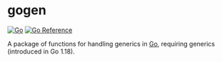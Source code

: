 # gogen

[![Go](https://github.com/RicardoBassete/gogen/actions/workflows/go.yml/badge.svg)](https://github.com/RicardoBassete/gogen/actions/workflows/go.yml)
[![Go Reference](https://pkg.go.dev/badge/github.com/RicardoBassete/gogen.svg)](https://pkg.go.dev/github.com/RicardoBassete/gogen)

A package of functions for handling generics in [Go](https://go.dev), requiring generics (introduced in Go 1.18).
